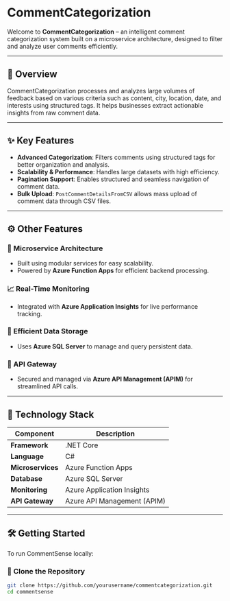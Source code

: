 # CommentCategorization

Welcome to **CommentCategorization** – an intelligent comment categorization system built on a microservice architecture, designed to filter and analyze user comments efficiently.

---

## 🚀 Overview

CommentCategorization processes and analyzes large volumes of feedback based on various criteria such as content, city, location, date, and interests using structured tags. It helps businesses extract actionable insights from raw comment data.

---

## ✨ Key Features

- **Advanced Categorization**: Filters comments using structured tags for better organization and analysis.
- **Scalability & Performance**: Handles large datasets with high efficiency.
- **Pagination Support**: Enables structured and seamless navigation of comment data.
- **Bulk Upload**: `PostCommentDetailsFromCSV` allows mass upload of comment data through CSV files.

---

## ⚙️ Other Features

### 🧱 Microservice Architecture
- Built using modular services for easy scalability.
- Powered by **Azure Function Apps** for efficient backend processing.

### 📈 Real-Time Monitoring
- Integrated with **Azure Application Insights** for live performance tracking.

### 💾 Efficient Data Storage
- Uses **Azure SQL Server** to manage and query persistent data.

### 🔐 API Gateway
- Secured and managed via **Azure API Management (APIM)** for streamlined API calls.

---

## 🧰 Technology Stack

| Component          | Description                                      |
|-------------------|--------------------------------------------------|
| **Framework**      | .NET Core                                        |
| **Language**       | C#                                               |
| **Microservices**  | Azure Function Apps                              |
| **Database**       | Azure SQL Server                                 |
| **Monitoring**     | Azure Application Insights                       |
| **API Gateway**    | Azure API Management (APIM)                      |

---

## 🛠️ Getting Started

To run CommentSense locally:

### 🔁 Clone the Repository

```bash
git clone https://github.com/yourusername/commentcategorization.git
cd commentsense
